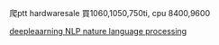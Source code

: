 

爬ptt hardwaresale 買1060,1050,750ti, cpu 8400,9600


[deepleaarning NLP nature language processing ](https://www.youtube.com/watch?v=8rXD5-xhemo&list=PLoROMvodv4rOhcuXMZkNm7j3fVwBBY42z)

